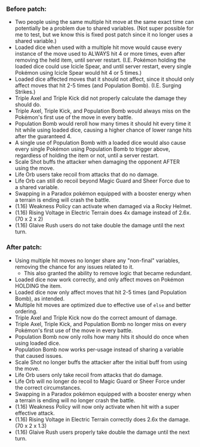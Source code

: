 ### **Before patch:**
- Two people using the same multiple hit move at the same exact time can potentially be a problem due to shared variables. (Not super possible for me to test, but we know this is fixed post patch since it no longer uses a shared variable.)
- Loaded dice when used with a multiple hit move would cause every instance of the move used to ALWAYS hit 4 or more times, even after removing the held item, until server restart. (I.E. Pokémon holding the loaded dice could use Icicle Spear, and until server restart, every single Pokémon using Icicle Spear would hit 4 or 5 times.)
- Loaded dice affected moves that it should not affect, since it should only affect moves that hit 2-5 times (and Population Bomb). (I.E. Surging Strikes.)
- Triple Axel and Triple Kick did not properly calculate the damage they should do.
- Triple Axel, Triple Kick, and Population Bomb would always miss on the Pokémon's first use of the move in every battle.
- Population Bomb would reroll how many times it should hit every time it hit while using loaded dice, causing a higher chance of lower range hits after the guaranteed 4.
- A single use of Population Bomb with a loaded dice would also cause every single Pokémon using Population Bomb to trigger above, regardless of holding the item or not, until a server restart.
- Scale Shot buffs the attacker when damaging the opponent AFTER using the move.
- Life Orb users take recoil from attacks that do no damage.
- Life Orb can still do recoil beyond Magic Guard and Sheer Force due to a shared variable.
- Swapping in a Paradox pokémon equipped with a booster energy when a terrain is ending will crash the battle.
- (1.16) Weakness Policy can activate when damaged via a Rocky Helmet.
- (1.16) Rising Voltage in Electric Terrain does 4x damage instead of 2.6x. (70 x 2 x 2)
- (1.16) Glaive Rush users do not take double the damage until the next turn.

### **After patch:**
- Using multiple hit moves no longer share any "non-final" variables, removing the chance for any issues related to it.
    - This also granted the ability to remove logic that became redundant.
- Loaded dice now work correctly, and only affect moves on Pokémon HOLDING the item.
- Loaded dice now only affect moves that hit 2-5 times (and Population Bomb), as intended.
- Multiple hit moves are optimized due to effective use of `else` and better ordering.
- Triple Axel and Triple Kick now do the correct amount of damage.
- Triple Axel, Triple Kick, and Population Bomb no longer miss on every Pokémon's first use of the move in every battle.
- Population Bomb now only rolls how many hits it should do once when using loaded dice.
- Population Bomb now works per-usage instead of sharing a variable that caused issues.
- Scale Shot no longer buffs the attacker after the initial buff from using the move.
- Life Orb users only take recoil from attacks that do damage.
- Life Orb will no longer do recoil to Magic Guard or Sheer Force under the correct circumstances.
- Swapping in a Paradox pokémon equipped with a booster energy when a terrain is ending will no longer crash the battle.
- (1.16) Weakness Policy will now only activate when hit with a super effective attack.
- (1.16) Rising Voltage in Electric Terrain correctly does 2.6x the damage. (70 x 2 x 1.3)
- (1.16) Glaive Rush users properly take double the damage until the next turn.
